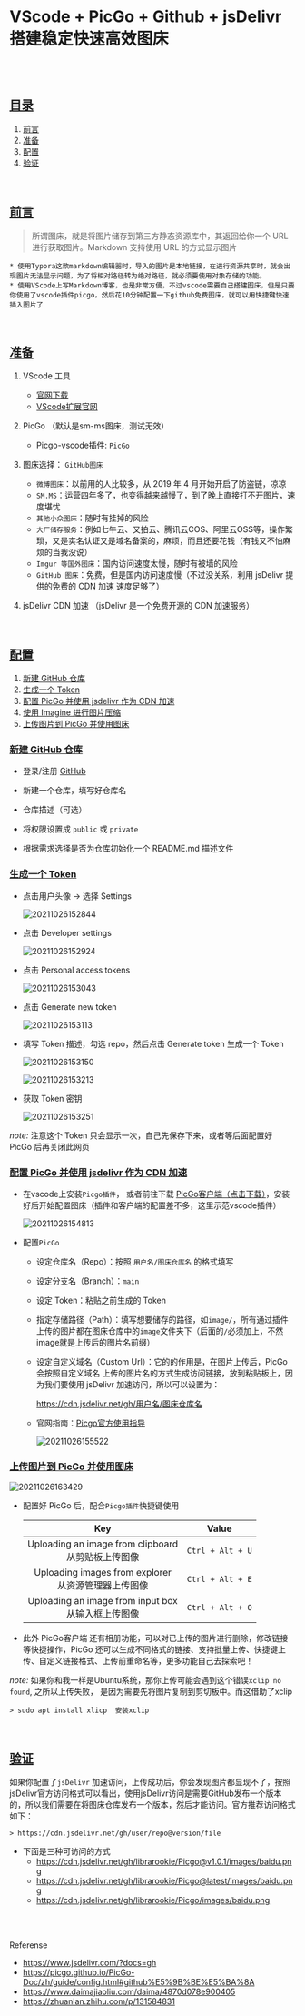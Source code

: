 # VScode + PicGo + Github + jsDelivr 搭建稳定快速高效图床

</br></br>

## [目录](#目录)

1. [前言](#前言)
1. [准备](#准备)
1. [配置](#配置)
1. [验证](#验证)

</br>

## [前言](#目录)

> 所谓图床，就是将图片储存到第三方静态资源库中，其返回给你一个 URL 进行获取图片。Markdown 支持使用 URL 的方式显示图片

    * 使用Typora这款markdown编辑器时，导入的图片是本地链接，在进行资源共享时，就会出现图片无法显示问题，为了将相对路径转为绝对路径，就必须要使用对象存储的功能。
    * 使用VScode上写Markdown博客，也是非常方便，不过vscode需要自己搭建图床，但是只要你使用了vscode插件picgo，然后花10分钟配置一下github免费图床，就可以用快捷键快速插入图片了

</br>

## [准备](#目录)

1. VScode 工具
    * [官网下载](https://code.visualstudio.com/Download "https://code.visualstudio.com/Download")
    * [VScode扩展官网](https://marketplace.visualstudio.com/VSCode "https://marketplace.visualstudio.com/VSCode")

2. PicGo （默认是sm-ms图床，测试无效）
    * Picgo-vscode插件: `PicGo`

3. 图床选择： `GitHub图床`
    * `微博图床`：以前用的人比较多，从 2019 年 4 月开始开启了防盗链，凉凉
    * `SM.MS`：运营四年多了，也变得越来越慢了，到了晚上直接打不开图片，速度堪忧
    * `其他小众图床`：随时有挂掉的风险
    * `大厂储存服务`：例如七牛云、又拍云、腾讯云COS、阿里云OSS等，操作繁琐，又是实名认证又是域名备案的，麻烦，而且还要花钱（有钱又不怕麻烦的当我没说）
    * `Imgur 等国外图床`：国内访问速度太慢，随时有被墙的风险
    * `GitHub 图床`：免费，但是国内访问速度慢（不过没关系，利用 jsDelivr 提供的免费的 CDN 加速 速度足够了）

4. jsDelivr CDN 加速 （jsDelivr 是一个免费开源的 CDN 加速服务）

</br>

## [配置](#目录)

1. [新建 GitHub 仓库](#新建-github-仓库)
1. [生成一个 Token](#生成一个-token)
1. [配置 PicGo 并使用 jsdelivr 作为 CDN 加速](#配置-picgo-并使用-jsdelivr-作为-cdn-加速)
1. [使用 Imagine 进行图片压缩](#使用-imagine-进行图片压缩)
1. [上传图片到 PicGo 并使用图床](#上传图片到-picgo-并使用图床)

### [新建 GitHub 仓库](#配置)

* 登录/注册 [GitHub](https://github.com "https://github.com")

* 新建一个仓库，填写好仓库名

* 仓库描述（可选）

* 将权限设置成 `public` 或 `private`

* 根据需求选择是否为仓库初始化一个 README.md 描述文件

### [生成一个 Token](#配置)

* 点击用户头像 -> 选择 Settings

    ![20211026152844](https://cdn.jsdelivr.net/gh/librarookie/Picgo/images/20211026152844.png)

* 点击 Developer settings

    ![20211026152924](https://cdn.jsdelivr.net/gh/librarookie/Picgo/images/20211026152924.png)

* 点击 Personal access tokens

    ![20211026153043](https://cdn.jsdelivr.net/gh/librarookie/Picgo/images/20211026153043.png)

* 点击 Generate new token

    ![20211026153113](https://cdn.jsdelivr.net/gh/librarookie/Picgo/images/20211026153113.png)

* 填写 Token 描述，勾选 repo，然后点击 Generate token 生成一个 Token

    ![20211026153150](https://cdn.jsdelivr.net/gh/librarookie/Picgo/images/20211026153150.png)

    ![20211026153213](https://cdn.jsdelivr.net/gh/librarookie/Picgo/images/20211026153213.png)

* 获取 Token 密钥

    ![20211026153251](https://cdn.jsdelivr.net/gh/librarookie/Picgo/images/20211026153251.png)

*note:* 注意这个 Token 只会显示一次，自己先保存下来，或者等后面配置好 PicGo 后再关闭此网页

### [配置 PicGo 并使用 jsdelivr 作为 CDN 加速](#配置)

* 在vscode上安装`Picgo插件`， 或者前往下载 [PicGo客户端（点击下载）](https://github.com/Molunerfinn/PicGo "https://github.com/Molunerfinn/PicGo")，安装好后开始配置图床（插件和客户端的配置差不多，这里示范vscode插件）

    ![20211026154813](https://cdn.jsdelivr.net/gh/librarookie/Picgo/images/20211026154813.png)
* 配置`PicGo`

  * 设定仓库名（Repo）：按照 `用户名/图床仓库名` 的格式填写

  * 设定分支名（Branch）：`main`

  * 设定 Token：粘贴之前生成的 Token

  * 指定存储路径（Path）：填写想要储存的路径，如`image/`，所有通过插件上传的图片都在图床仓库中的`image`文件夹下（后面的`/`必须加上，不然image就是上传后的图片名前缀）

  * 设定自定义域名（Custom Url）：它的的作用是，在图片上传后，PicGo 会按照自定义域名 上传的图片名的方式生成访问链接，放到粘贴板上，因为我们要使用 jsDelivr 加速访问，所以可以设置为：

    <https://cdn.jsdelivr.net/gh/用户名/图床仓库名>

  * 官网指南：[Picgo官方使用指导](https://picgo.github.io/PicGo-Doc/zh/guide/config.html#github%E5%9B%BE%E5%BA%8A "Github图床配置手册")

    ![20211026155522](https://cdn.jsdelivr.net/gh/librarookie/Picgo/images/20211026155522.png)

### [上传图片到 PicGo 并使用图床](#配置)

![20211026163429](https://cdn.jsdelivr.net/gh/librarookie/Picgo/images/20211026163429.png)

* 配置好 PicGo 后，配合`Picgo插件`快捷键使用

    | Key | Value |
    | :--: | :--: |
    |Uploading an image from clipboard </br> 从剪贴板上传图像|`Ctrl + Alt + U`|
    |Uploading images from explorer </br> 从资源管理器上传图像|`Ctrl + Alt + E`|
    |Uploading an image from input box </br> 从输入框上传图像|`Ctrl + Alt + O`|

* 此外 PicGo客户端 还有相册功能，可以对已上传的图片进行删除，修改链接等快捷操作，PicGo 还可以生成不同格式的链接、支持批量上传、快捷键上传、自定义链接格式、上传前重命名等，更多功能自己去探索吧！

*note:* 如果你和我一样是Ubuntu系统，那你上传可能会遇到这个错误`xclip no found`, 之所以上传失败， 是因为需要先将图片复制到剪切板中。而这借助了xclip

    > sudo apt install xlicp  安装xclip

</br>

## [验证](#目录)

如果你配置了`jsDelivr` 加速访问，上传成功后，你会发现图片都显现不了，按照 jsDelivr官方访问格式可以看出，使用jsDelivr访问是需要GitHub发布一个版本的，所以我们需要在将图床仓库发布一个版本，然后才能访问。官方推荐访问格式如下：

    > https://cdn.jsdelivr.net/gh/user/repo@version/file

* 下面是三种可访问的方式
  * <https://cdn.jsdelivr.net/gh/librarookie/Picgo@v1.0.1/images/baidu.png>
  * <https://cdn.jsdelivr.net/gh/librarookie/Picgo@latest/images/baidu.png>
  * <https://cdn.jsdelivr.net/gh/librarookie/Picgo/images/baidu.png>

</br></br>

Referense

* <https://www.jsdelivr.com/?docs=gh>
* <https://picgo.github.io/PicGo-Doc/zh/guide/config.html#github%E5%9B%BE%E5%BA%8A>
* <https://www.daimajiaoliu.com/daima/4870d078e900405>
* <https://zhuanlan.zhihu.com/p/131584831>
